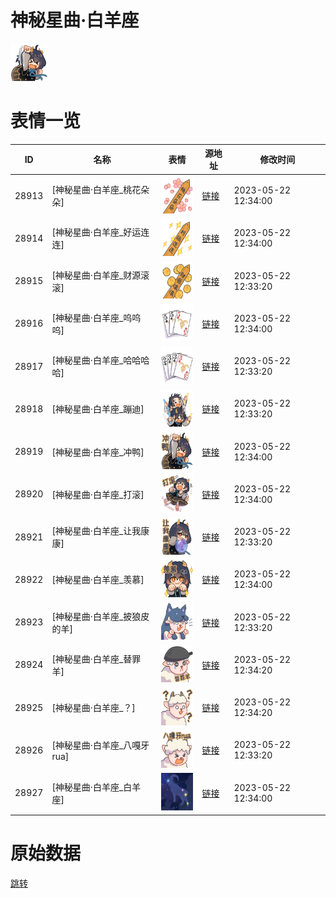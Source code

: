 # 神秘星曲·白羊座

<img src="./cover.png" height="60" alt="cover" />

# 表情一览

|ID|名称|表情|源地址|修改时间|
|----|----|----|----|----|
|28913|[神秘星曲·白羊座_桃花朵朵]|<img src="./pic/028913_%5B神秘星曲·白羊座_桃花朵朵%5D.png" height="60" alt="桃花朵朵"/>|[链接](https://i0.hdslb.com/bfs/garb/fa0ea09da929e889572f4e8ac7170b57f31eb818.png)|2023-05-22 12:34:00|
|28914|[神秘星曲·白羊座_好运连连]|<img src="./pic/028914_%5B神秘星曲·白羊座_好运连连%5D.png" height="60" alt="好运连连"/>|[链接](https://i0.hdslb.com/bfs/garb/1ba292a525c8c540aaed430bf0d293d3e962e3c4.png)|2023-05-22 12:34:00|
|28915|[神秘星曲·白羊座_财源滚滚]|<img src="./pic/028915_%5B神秘星曲·白羊座_财源滚滚%5D.png" height="60" alt="财源滚滚"/>|[链接](https://i0.hdslb.com/bfs/garb/1dbf478d8b367f8406536cc848e215fa92e3e4f8.png)|2023-05-22 12:33:20|
|28916|[神秘星曲·白羊座_呜呜呜]|<img src="./pic/028916_%5B神秘星曲·白羊座_呜呜呜%5D.png" height="60" alt="呜呜呜"/>|[链接](https://i0.hdslb.com/bfs/garb/967f742b6c2f22646744616ccf6c913cc9c2de1b.png)|2023-05-22 12:34:00|
|28917|[神秘星曲·白羊座_哈哈哈哈]|<img src="./pic/028917_%5B神秘星曲·白羊座_哈哈哈哈%5D.png" height="60" alt="哈哈哈哈"/>|[链接](https://i0.hdslb.com/bfs/garb/04e3bb39f8829bcb8b21de408fff0cc383c6473d.png)|2023-05-22 12:33:20|
|28918|[神秘星曲·白羊座_蹦迪]|<img src="./pic/028918_%5B神秘星曲·白羊座_蹦迪%5D.png" height="60" alt="蹦迪"/>|[链接](https://i0.hdslb.com/bfs/garb/dfd7e4ee0aa4227622d9785542fdde1b499d3565.png)|2023-05-22 12:33:20|
|28919|[神秘星曲·白羊座_冲鸭]|<img src="./pic/028919_%5B神秘星曲·白羊座_冲鸭%5D.png" height="60" alt="冲鸭"/>|[链接](https://i0.hdslb.com/bfs/garb/28c9757842f36c1a920fcb64859567d0fb72777b.png)|2023-05-22 12:34:00|
|28920|[神秘星曲·白羊座_打滚]|<img src="./pic/028920_%5B神秘星曲·白羊座_打滚%5D.png" height="60" alt="打滚"/>|[链接](https://i0.hdslb.com/bfs/garb/d3bcbc9be9d481f7588ba71d24bb412955fea33c.png)|2023-05-22 12:34:00|
|28921|[神秘星曲·白羊座_让我康康]|<img src="./pic/028921_%5B神秘星曲·白羊座_让我康康%5D.png" height="60" alt="让我康康"/>|[链接](https://i0.hdslb.com/bfs/garb/30060b23ec41b0f43f011d4ae9f1c0b8eb77e910.png)|2023-05-22 12:33:20|
|28922|[神秘星曲·白羊座_羡慕]|<img src="./pic/028922_%5B神秘星曲·白羊座_羡慕%5D.png" height="60" alt="羡慕"/>|[链接](https://i0.hdslb.com/bfs/garb/fb26b66a2128ab0946891a532e9048c1525628df.png)|2023-05-22 12:34:00|
|28923|[神秘星曲·白羊座_披狼皮的羊]|<img src="./pic/028923_%5B神秘星曲·白羊座_披狼皮的羊%5D.png" height="60" alt="披狼皮的羊"/>|[链接](https://i0.hdslb.com/bfs/garb/4e8d211c9b0d380703f8d5fd82215fc60589c023.png)|2023-05-22 12:33:20|
|28924|[神秘星曲·白羊座_替罪羊]|<img src="./pic/028924_%5B神秘星曲·白羊座_替罪羊%5D.png" height="60" alt="替罪羊"/>|[链接](https://i0.hdslb.com/bfs/garb/bc8fe2bd580a322197692d3686be99eb12b31223.png)|2023-05-22 12:34:20|
|28925|[神秘星曲·白羊座_？]|<img src="./pic/028925_%5B神秘星曲·白羊座_？%5D.png" height="60" alt="？"/>|[链接](https://i0.hdslb.com/bfs/garb/c5359485d9fde4a3ae331938e09dd63979975c58.png)|2023-05-22 12:34:20|
|28926|[神秘星曲·白羊座_八嘎牙rua]|<img src="./pic/028926_%5B神秘星曲·白羊座_八嘎牙rua%5D.png" height="60" alt="八嘎牙rua"/>|[链接](https://i0.hdslb.com/bfs/garb/30425918251fedcc784e1173b7ebc5842c623e4a.png)|2023-05-22 12:33:20|
|28927|[神秘星曲·白羊座_白羊座]|<img src="./pic/028927_%5B神秘星曲·白羊座_白羊座%5D.png" height="60" alt="白羊座"/>|[链接](https://i0.hdslb.com/bfs/garb/55265dcd7a67c62e6ca9d90e3ee925264cca0eda.png)|2023-05-22 12:34:00|

# 原始数据

[跳转](./raw.json)

